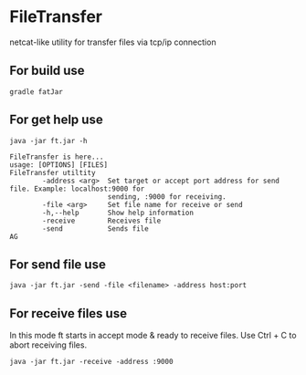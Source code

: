 # FileTransfer
netcat-like utility for transfer files via tcp/ip connection

## For build use
```
gradle fatJar
```

## For get help use
```
java -jar ft.jar -h

FileTransfer is here...
usage: [OPTIONS] [FILES]
FileTransfer utiltity
        -address <arg>  Set target or accept port address for send file. Example: localhost:9000 for
                        sending, :9000 for receiving.
        -file <arg>     Set file name for receive or send
        -h,--help       Show help information
        -receive        Receives file
        -send           Sends file
AG
```

## For send file use
```
java -jar ft.jar -send -file <filename> -address host:port
```

## For receive files use
In this mode ft starts in accept mode & ready to receive files.
Use Ctrl + C to abort receiving files.
```
java -jar ft.jar -receive -address :9000
```
